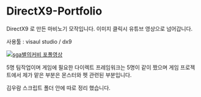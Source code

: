 # DirectX9-Portfolio
DirectX9 로 만든 마비노기 모작입니다. 이미지 클릭시 유튜브 영상으로 넘어갑니다.

사용툴 : visaul studio / dx9 

[![sga별의커비 포폴영상](https://img.youtube.com/vi/Dp1NhbHaJ4c/0.jpg)](https://www.youtube.com/watch?v=Dp1NhbHaJ4c&?t=0s)

5명 팀작업이며 게임에 필요한 다이렉트 프레임워크는 5명이 같이 짰으며
게임 프로젝트에서 제가 맡은 부분은 몬스터와 펫 관련된 부분입니다.

김우람 스크립트 폴더 안에 따로 정리 했습니다.

